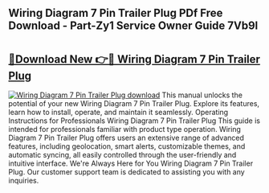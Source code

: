## Wiring Diagram 7 Pin Trailer Plug PDf Free Download - Part-Zy1 Service Owner Guide 7Vb9l

# <h2><a href="http://dfhrvym.blite.top/?on=Wiring+Diagram+7+Pin+Trailer+Plug">🔗Download New 👉🔴 Wiring Diagram 7 Pin Trailer Plug</a></h2>

[![Wiring Diagram 7 Pin Trailer Plug download](https://i.imgur.com/lujVjoI.png)](http://dfhrvym.blite.top/?on=Wiring+Diagram+7+Pin+Trailer+Plug)
This manual unlocks the potential of your new Wiring Diagram 7 Pin Trailer Plug. Explore its features, learn how to install, operate, and maintain it seamlessly. Operating Instructions for Professionals Wiring Diagram 7 Pin Trailer Plug This guide is intended for professionals familiar with product type operation. Wiring Diagram 7 Pin Trailer Plug offers users an extensive range of advanced features, including geolocation, smart alerts, customizable themes, and automatic syncing, all easily controlled through the user-friendly and intuitive interface. We're Always Here for You Wiring Diagram 7 Pin Trailer Plug. Our customer support team is dedicated to assisting you with any inquiries.

